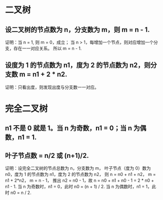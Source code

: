 # 二叉树
## 设二叉树的节点数为 n，分支数为 m，则 m = n - 1.
证明：当 n = 1, 则 m = 0，成立；
当 n > 1，每增加一个节点，则对应增加一个分支，存在一一对应关系。
所以 m = n - 1.

## 设度为 1 的节点数为 n1，度为 2 的节点数为 n2，则分支数 m = n1 + 2 * n2.
证明：只看出度，则发现出度与分支数一一对应。

# 完全二叉树
## n1 不是 0 就是 1。当 n 为奇数，n1 = 0；当 n 为偶数，n1 = 1.
## 叶子节点数 = n/2 或 (n+1)/2.
证明：设完全二叉树的节点总数为 n，分支数为 m，
叶子节点（度为 0）数为 n0，度为 1 的节点数为 n1，度为 2 的节点数为 n2，
则 n = n0 + n1 + n2，
m = n1 + 2*n2，
m = n - 1，
推出 n2 = n0 - 1，故 n = n0 + n1 + n0 - 1 = 2 * n0 + n1 - 1.
当 n 为奇数时，n1 = 0，此时 n0 = (n + 1) / 2.
当 n 为偶数时，n1 = 1，此时 n0 = n / 2.
